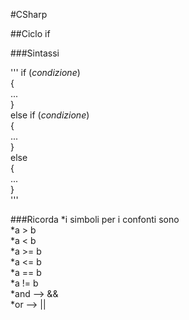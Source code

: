 #CSharp

##Ciclo if

###Sintassi

'''
	if (*condizione*)  
	{  
		...  
	}  
	else if (*condizione*)  
	{  
		...  
	}  
	else  
	{  
		...  
	}  
'''

###Ricorda
*i simboli per i confonti sono  
	*a > b  
	*a < b  
	*a >= b  
	*a <= b  
	*a == b  
	*a != b  
*and --> &&  
*or  --> ||  
